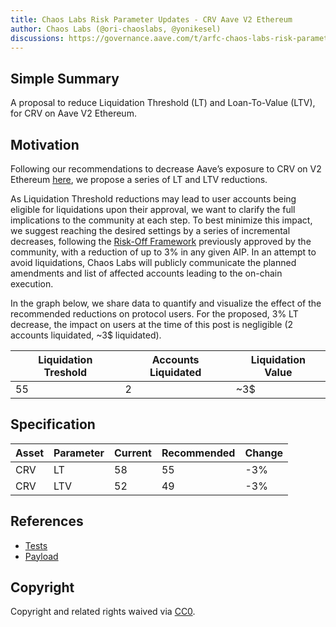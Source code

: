 ```yaml
---
title: Chaos Labs Risk Parameter Updates - CRV Aave V2 Ethereum
author: Chaos Labs (@ori-chaoslabs, @yonikesel)
discussions: https://governance.aave.com/t/arfc-chaos-labs-risk-parameter-updates-crv-aave-v2-ethereum-2023-06-15/13709
---
```


## Simple Summary

A proposal to reduce Liquidation Threshold (LT) and Loan-To-Value (LTV), for CRV on Aave V2 Ethereum.

## Motivation

Following our recommendations to decrease Aave’s exposure to CRV on V2 Ethereum [here](https://governance.aave.com/t/gauntlet-recommendation-to-freeze-crv-and-set-crv-ltv-0-on-aave-v2/13644/31), we propose a series of LT and LTV reductions.

As Liquidation Threshold reductions may lead to user accounts being eligible for liquidations upon their approval, we want to clarify the full implications to the community at each step. To best minimize this impact, we suggest reaching the desired settings by a series of incremental decreases, following the [Risk-Off Framework](https://snapshot.org/#/aave.eth/proposal/bafkreigdmcfmwvnxfolpds4xkdicgrszgmknig7pz2r2t37tltupdpyfu4) previously approved by the community, with a reduction of up to 3% in any given AIP. In an attempt to avoid liquidations, Chaos Labs will publicly communicate the planned amendments and list of affected accounts leading to the on-chain execution.

In the graph below, we share data to quantify and visualize the effect of the recommended reductions on protocol users. For the proposed, 3% LT decrease, the impact on users at the time of this post is negligible (2 accounts liquidated, ~3$ liquidated).

| Liquidation Treshold | Accounts Liquidated | Liquidation Value |
| -------------------- | ------------------- | ----------------- |
| 55                   | 2                   | ~3$               |

## Specification

| Asset | Parameter | Current | Recommended | Change |
| ----- | --------- | ------- | ----------- | ------ |
| CRV   | LT        | 58      | 55          | -3%    |
| CRV   | LTV       | 52      | 49          | -3%    |

## References

- [Tests](https://github.com/bgd-labs/aave-proposals/blob/main/src/AaveV2CRVRiskParams_20230621/AaveV2CRVRiskParams_20230621Test.t.sol)
- [Payload](https://github.com/bgd-labs/aave-proposals/blob/main/src/AaveV2CRVRiskParams_20230621/AaveV2CRVRiskParams_20230621.sol)

## Copyright

Copyright and related rights waived via [CC0](https://creativecommons.org/publicdomain/zero/1.0/).
